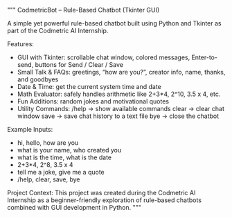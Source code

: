 """
CodmetricBot – Rule-Based Chatbot (Tkinter GUI)

A simple yet powerful rule-based chatbot built using Python and Tkinter 
as part of the Codmetric AI Internship.

Features:
- GUI with Tkinter: scrollable chat window, colored messages, Enter-to-send, buttons for Send / Clear / Save
- Small Talk & FAQs: greetings, “how are you?”, creator info, name, thanks, and goodbyes
- Date & Time: get the current system time and date
- Math Evaluator: safely handles arithmetic like 2+3*4, 2^10, 3.5 x 4, etc.
- Fun Additions: random jokes and motivational quotes
- Utility Commands: 
    /help → show available commands
    clear → clear chat window
    save  → save chat history to a text file
    bye   → close the chatbot

Example Inputs:
- hi, hello, how are you
- what is your name, who created you
- what is the time, what is the date
- 2+3*4, 2^8, 3.5 x 4
- tell me a joke, give me a quote
- /help, clear, save, bye

Project Context:
This project was created during the Codmetric AI Internship 
as a beginner-friendly exploration of rule-based chatbots 
combined with GUI development in Python.
"""
